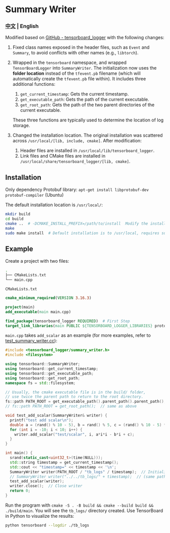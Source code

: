 # Summary Writer
### [中文](./README.md) | English

Modified based on [GitHub - tensorboard_logger](https://github.com/RustingSword/tensorboard_logger) with the following changes:
1. Fixed class names exposed in the header files, such as `Event` and `Summary`, to avoid conflicts with other names (e.g., `libtorch`).
2. Wrapped in the `tensorboard` namespace, and wrapped `TensorBoardLogger` into `SummaryWriter`. The initialization now uses the **folder location** instead of the `tfevent.pb` filename (which will automatically create the `tfevent.pb` file within). It includes three additional functions:
    1. `get_current_timestamp`: Gets the current timestamp.
    2. `get_executable_path`: Gets the path of the current executable.
    3. `get_root_path`: Gets the path of the two parent directories of the current executable.

   These three functions are typically used to determine the location of log storage.

3. Changed the installation location. The original installation was scattered across `/usr/local/[lib, include, cmake]`. After modification:
    1. Header files are installed in `/usr/local/lib/tensorboard_logger`.
    2. Link files and CMake files are installed in `/usr/local/share/tensorboard_logger/[lib, cmake]`.

## Installation
Only dependency Protobuf library: `apt-get install libprotobuf-dev protobuf-compiler` (Ubuntu)

The default installation location is `/usr/local/`:
```bash
mkdir build
cd build
cmake ..  # -DCMAKE_INSTALL_PREFIX=/path/to/install  Modify the installation location
make
sudo make install  # Default installation is to /usr/local, requires sudo privileges
```

## Example
Create a project with two files:
```bash
.
├── CMakeLists.txt
└── main.cpp
```
`CMakeLists.txt`
```cmake
cmake_minimum_required(VERSION 3.16.3)

project(main)
add_executable(main main.cpp)

find_package(tensorboard_logger REQUIRED)  # First Step
target_link_libraries(main PUBLIC ${TENSORBOARD_LOGGER_LIBRARIES} protobuf)  # Second Step
```

`main.cpp` takes `add_scalar` as an example (for more examples, refer to [test_summary_writer.cc](./tests/test_summary_writer.cc)):

```cpp
#include <tensorboard_logger/summary_writer.h>
#include <filesystem>

using tensorboard::SummaryWriter;
using tensorboard::get_current_timestamp;
using tensorboard::get_executable_path;
using tensorboard::get_root_path;
namespace fs = std::filesystem;

// Usually, the cmake executable file is in the build/ folder,
// use twice the parent path to return to the root directory.
fs::path PATH_ROOT = get_executable_path().parent_path().parent_path();
// fs::path PATH_ROOT = get_root_path();  // same as above

void test_add_scalar(SummaryWriter& writer) {
  printf("test add scalar\n");
  double a = (rand() % 10 - 5), b = rand() % 5, c = (rand() % 10 - 5) * 100;
  for (int i = -10; i < 10; i++) {
    writer.add_scalar("test/scalar", i, a*i*i - b*i + c);
  }
}

int main() {
  srand(static_cast<uint32_t>(time(NULL)));
  std::string timestamp = get_current_timestamp();
  std::cout << "timestamp=" << timestamp << '\n';
  SummaryWriter writer(PATH_ROOT / "tb_logs" / timestamp);  // Initialize writer by directory
  // SummaryWriter writer("../../tb_logs/" + timestamp);  // (same path) path relative to executable file
  test_add_scalar(writer);
  writer.close();  // Close writer
  return 0;
}
```
Run the program with `cmake -S . -B build && cmake --build build && ./build/main`. You will see the `tb_logs/` directory created. Use TensorBoard in Python to visualize the results:
```bash
python tensorboard --logdir ./tb_logs
```
